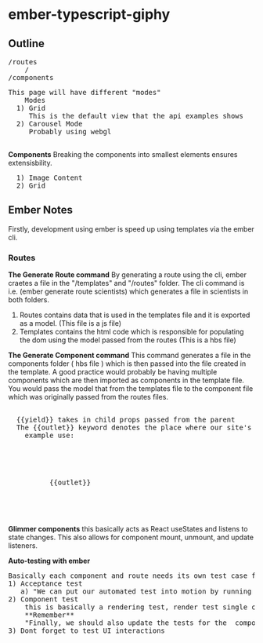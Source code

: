 # ember-typescript-giphy

## Outline
<pre>
/routes
    /
/components
</pre>
<pre>
This page will have different "modes" 
    Modes 
  1) Grid 
     This is the default view that the api examples shows 
  2) Carousel Mode 
     Probably using webgl
 </pre>
 
**Components**
Breaking the components into smallest elements ensures extensisbility. 
<pre>
  1) Image Content
  2) Grid 
</pre>

## Ember Notes 
Firstly, development using ember is speed up using templates via the ember cli. 
### Routes 
**The Generate Route command**
By generating a route using the cli, ember craetes a file in the "/templates" and "/routes" folder. The cli command is i.e. (ember generate route scientists) which generates a file in scientists in both folders. 
1) Routes contains data that is used in the templates file and it is exported as a model. (This file is a js file) 
2) Templates contains the html code which is responsible for populating the dom using the model passed from the routes (This is a hbs file) 


**The Generate Component command**
This command generates a file in the components folder ( hbs file ) which is then passed into the file created in the template. A good practice would probably be having multiple components which are then imported as components in the template file. You would pass the model that from the templates file to the component file which was originally passed from the routes files. 
<pre> 
  {{yield}} takes in child props passed from the parent 
  The {{outlet}} keyword denotes the place where our site's pages should be rendered
    example use: 
       <div class="container">
         <NavBar />
         <div class="body">
          {{outlet}}
         </div>
       </div>
</pre>

**Glimmer components**
this basically acts as React useStates and listens to state changes. This also allows for component mount, unmount, and update listeners. 

**Auto-testing with ember**
<pre>
Basically each component and route needs its own test case for testing rendering and testing routing respectively 
1) Acceptance test 
   a) "We can put our automated test into motion by running the test server using the ember test --server command, or ember t -s for short."
2) Component test
    this is basically a rendering test, render test single components 
    **Remember**
    "Finally, we should also update the tests for the <Rental> component to confirm that we successfully invoked <Rental::Image>"
3) Dont forget to test UI interactions
</pre>


